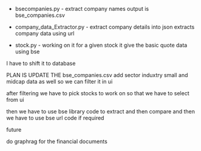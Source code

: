 - bsecompanies.py - extract company names
    output is bse_companies.csv

- company_data_Extractor.py - extract company details into json
    extracts company data using url

- stock.py - working on it
    for a given stock it give the basic quote data using bse


I have to shift it to database


PLAN IS UPDATE THE bse_companies.csv add sector induxtry small and midcap data as well so we can filter it in ui

after filtering we have to pick stocks to work on so that we have to select from ui

then we have to use bse library code to extract and then compare and then we have to use bse url code if required



future

do graphrag for the financial documents